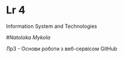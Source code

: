# Lr 4
Information System and Technologies

#_Natoloka Mykola_

Лр3 - Основи роботи з веб-сервісом GitHub
